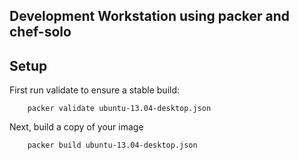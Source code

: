 ## Development Workstation using packer and chef-solo

## Setup

First run validate to ensure a stable build:

		packer validate ubuntu-13.04-desktop.json

Next, build a copy of your image

		packer build ubuntu-13.04-desktop.json